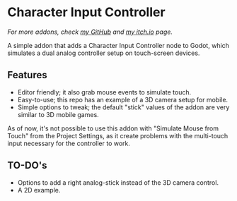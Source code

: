 # Character Input Controller

*For more addons, check [my GitHub](https://github.com/henriquelalves) and [my itch.io](https://perons.itch.io/) page.*

A simple addon that adds a Character Input Controller node to Godot, which simulates a dual analog controller setup on touch-screen devices.

## Features

- Editor friendly; it also grab mouse events to simulate touch.
- Easy-to-use; this repo has an example of a 3D camera setup for mobile.
- Simple options to tweak; the default "stick" values of the addon are very similar to 3D mobile games.

As of now, it's not possible to use this addon with "Simulate Mouse from Touch" from the Project Settings, as it create problems with the multi-touch input necessary for the controller to work.

## TO-DO's

- Options to add a right analog-stick instead of the 3D camera control.
- A 2D example.
